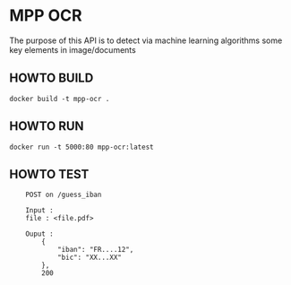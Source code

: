 # MPP OCR
The purpose of this API is to detect via machine learning algorithms some key elements in image/documents

## HOWTO BUILD
`docker build -t mpp-ocr .`

## HOWTO RUN
`docker run -t 5000:80 mpp-ocr:latest`

## HOWTO TEST

```
    POST on /guess_iban

    Input : 
    file : <file.pdf>

    Ouput :
        {
            "iban": "FR....12",
            "bic": "XX...XX"
        }, 
        200
```

